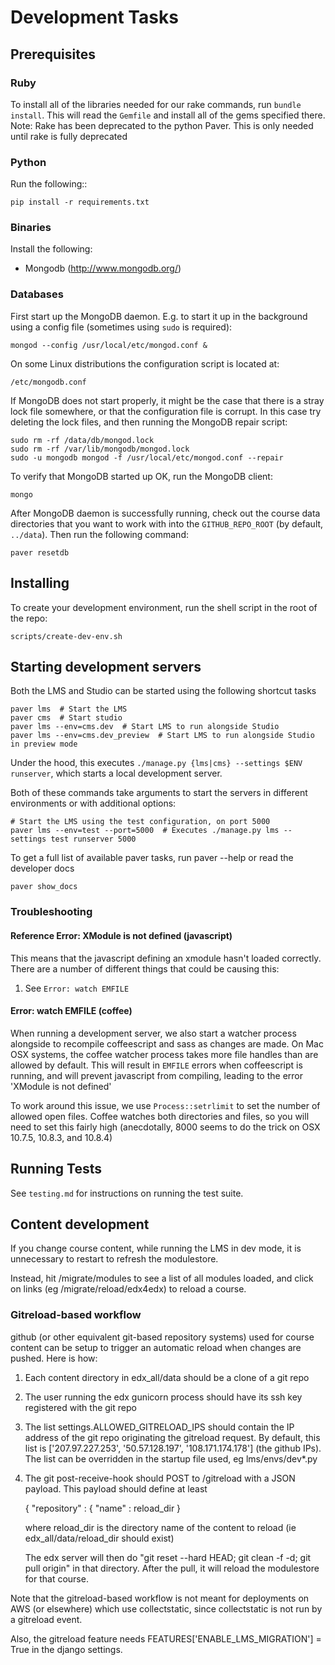 # Development Tasks

## Prerequisites

### Ruby

To install all of the libraries needed for our rake commands, run `bundle install`.
This will read the `Gemfile` and install all of the gems specified there.
Note: Rake has been deprecated to the python Paver. This is only needed until rake is fully deprecated

### Python

Run the following::

    pip install -r requirements.txt

### Binaries

Install the following:

* Mongodb (http://www.mongodb.org/)

### Databases

First start up the MongoDB daemon. E.g. to start it up in the background
using a config file (sometimes using `sudo` is required):

    mongod --config /usr/local/etc/mongod.conf &

On some Linux distributions the configuration script is located at:

    /etc/mongodb.conf

If MongoDB does not start properly, it might be the case that there is a stray
lock file somewhere, or that the configuration file is corrupt. In this case
try deleting the lock files, and then running the MongoDB repair script:

    sudo rm -rf /data/db/mongod.lock
    sudo rm -rf /var/lib/mongodb/mongod.lock
    sudo -u mongodb mongod -f /usr/local/etc/mongod.conf --repair

To verify that MongoDB started up OK, run the MongoDB client:

    mongo

After MongoDB daemon is successfully running, check out the course data
directories that you want to work with into the `GITHUB_REPO_ROOT` (by default,
`../data`). Then run the following command:

    paver resetdb

## Installing

To create your development environment, run the shell script in the root of
the repo:

    scripts/create-dev-env.sh


## Starting development servers

Both the LMS and Studio can be started using the following shortcut tasks

    paver lms  # Start the LMS
    paver cms  # Start studio
    paver lms --env=cms.dev  # Start LMS to run alongside Studio
    paver lms --env=cms.dev_preview  # Start LMS to run alongside Studio in preview mode

Under the hood, this executes `./manage.py {lms|cms} --settings $ENV runserver`,
which starts a local development server.

Both of these commands take arguments to start the servers in different environments
or with additional options:

    # Start the LMS using the test configuration, on port 5000
    paver lms --env=test --port=5000  # Executes ./manage.py lms --settings test runserver 5000

To get a full list of available paver tasks, run paver --help or read the developer docs

    paver show_docs

### Troubleshooting

#### Reference Error: XModule is not defined (javascript)
This means that the javascript defining an xmodule hasn't loaded correctly. There are a number
of different things that could be causing this:

1. See `Error: watch EMFILE`

#### Error: watch EMFILE (coffee)
When running a development server, we also start a watcher process alongside to recompile coffeescript
and sass as changes are made. On Mac OSX systems, the coffee watcher process takes more file handles
than are allowed by default. This will result in `EMFILE` errors when coffeescript is running, and
will prevent javascript from compiling, leading to the error 'XModule is not defined'

To work around this issue, we use `Process::setrlimit` to set the number of allowed open files.
Coffee watches both directories and files, so you will need to set this fairly high (anecdotally,
8000 seems to do the trick on OSX 10.7.5, 10.8.3, and 10.8.4)


## Running Tests

See `testing.md` for instructions on running the test suite.

## Content development

If you change course content, while running the LMS in dev mode, it is unnecessary to restart to refresh the modulestore.

Instead, hit /migrate/modules to see a list of all modules loaded, and click on links (eg /migrate/reload/edx4edx) to reload a course.

### Gitreload-based workflow

github (or other equivalent git-based repository systems) used for
course content can be setup to trigger an automatic reload when changes are pushed.  Here is how:

1. Each content directory in edx_all/data should be a clone of a git repo

2. The user running the edx gunicorn process should have its ssh key registered with the git repo

3. The list settings.ALLOWED_GITRELOAD_IPS should contain the IP address of the git repo originating the gitreload request.
    By default, this list is ['207.97.227.253', '50.57.128.197', '108.171.174.178'] (the github IPs).
    The list can be overridden in the startup file used, eg lms/envs/dev*.py

4. The git post-receive-hook should POST to /gitreload with a JSON payload.  This payload should define at least

   { "repository" : { "name" : reload_dir }

    where reload_dir is the directory name of the content to reload (ie edx_all/data/reload_dir should exist)

    The edx server will then do "git reset --hard HEAD; git clean -f -d; git pull origin" in that directory.  After the pull,
    it will reload the modulestore for that course.

Note that the gitreload-based workflow is not meant for deployments on AWS (or elsewhere) which use collectstatic, since collectstatic is not run by a gitreload event.

Also, the gitreload feature needs FEATURES['ENABLE_LMS_MIGRATION'] = True in the django settings.

